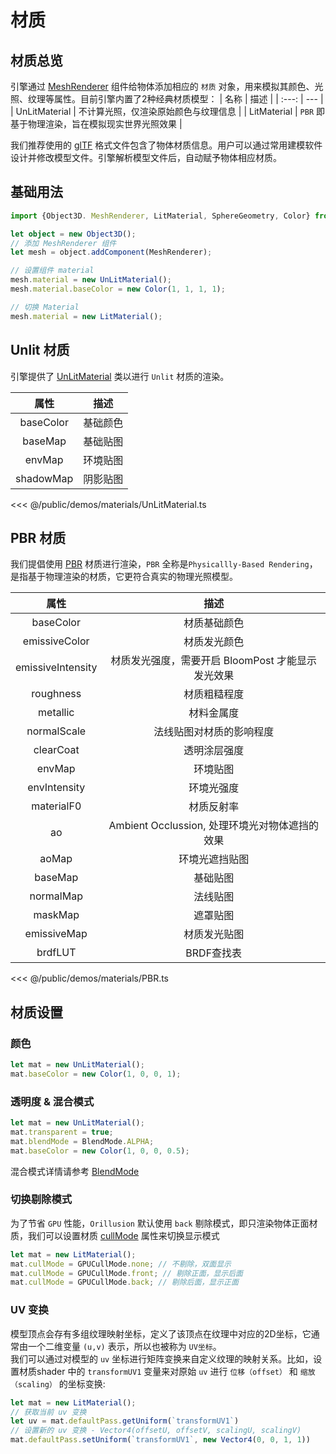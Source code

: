 # 材质
## 材质总览
引擎通过 [MeshRenderer](/api/classes/MeshRenderer) 组件给物体添加相应的 `材质` 对象，用来模拟其颜色、光照、纹理等属性。目前引擎内置了2种经典材质模型：
| 名称 | 描述 |
| :---: | --- |
| UnLitMaterial | 不计算光照，仅渲染原始颜色与纹理信息 |
| LitMaterial | `PBR` 即基于物理渲染，旨在模拟现实世界光照效果 |

我们推荐使用的 [glTF](/guide/resource/gltf) 格式文件包含了物体材质信息。用户可以通过常用建模软件设计并修改模型文件。引擎解析模型文件后，自动赋予物体相应材质。

## 基础用法
```ts
import {Object3D. MeshRenderer, LitMaterial, SphereGeometry, Color} from '@orillusion/core'

let object = new Object3D();
// 添加 MeshRenderer 组件
let mesh = object.addComponent(MeshRenderer);

// 设置组件 material
mesh.material = new UnLitMaterial();
mesh.material.baseColor = new Color(1, 1, 1, 1);

// 切换 Material
mesh.material = new LitMaterial();
```

## Unlit 材质
引擎提供了 [UnLitMaterial](/api/classes/CylinderGeometry) 类以进行 `Unlit` 材质的渲染。

| 属性 | 描述 |
| :---: | :---: |
| baseColor | 基础颜色 |
| baseMap | 基础贴图 |
| envMap | 环境贴图 |
| shadowMap | 阴影贴图 |

<Demo src="/demos/materials/UnLitMaterial.ts"></Demo>

<<< @/public/demos/materials/UnLitMaterial.ts

## PBR 材质
我们提倡使用 [PBR](/api/classes/LitMaterial) 材质进行渲染，`PBR` 全称是`Physicallly-Based Rendering`，是指基于物理渲染的材质，它更符合真实的物理光照模型。

| 属性 | 描述 |
| :---: | :---: |
| baseColor | 材质基础颜色 |
| emissiveColor | 材质发光颜色 |
| emissiveIntensity | 材质发光强度，需要开启 BloomPost 才能显示发光效果 |
| roughness | 材质粗糙程度 |
| metallic | 材料金属度 |
| normalScale | 法线贴图对材质的影响程度 |
| clearCoat | 透明涂层强度 |
| envMap | 环境贴图 |
| envIntensity | 环境光强度 |
| materialF0 | 材质反射率 |
| ao | Ambient Occlussion, 处理环境光对物体遮挡的效果 |
| aoMap | 环境光遮挡贴图 |
| baseMap | 基础贴图 |
| normalMap | 法线贴图 |
| maskMap | 遮罩贴图 |
| emissiveMap | 材质发光贴图 |
| brdfLUT | BRDF查找表 |

<Demo src="/demos/materials/PBR.ts"></Demo>

<<< @/public/demos/materials/PBR.ts


## 材质设置
### 颜色
```ts
let mat = new UnLitMaterial();
mat.baseColor = new Color(1, 0, 0, 1);
```

<Demo :height="300" :code="false" src="/demos/materials/color.ts"></Demo>

### 透明度 & 混合模式
```ts
let mat = new UnLitMaterial();
mat.transparent = true;
mat.blendMode = BlendMode.ALPHA;
mat.baseColor = new Color(1, 0, 0, 0.5);
```

<Demo :height="300" :code="false" src="/demos/materials/blendMode.ts"></Demo>

混合模式详情请参考 [BlendMode](/api/enums/BlendMode.html)

### 切换剔除模式
为了节省 `GPU` 性能，`Orillusion` 默认使用 `back` 剔除模式，即只渲染物体正面材质，我们可以设置材质 [cullMode](/api/classes/LitMaterial#cullMode) 属性来切换显示模式
```ts
let mat = new LitMaterial();
mat.cullMode = GPUCullMode.none; // 不剔除，双面显示
mat.cullMode = GPUCullMode.front; // 剔除正面，显示后面
mat.cullMode = GPUCullMode.back; // 剔除后面，显示正面
```

<Demo :height="300" :code="false" src="/demos/materials/cullMode.ts"></Demo>

### UV 变换
模型顶点会存有多组纹理映射坐标，定义了该顶点在纹理中对应的2D坐标，它通常由一个二维变量 `(u,v)` 表示，所以也被称为 `UV坐标`。   
我们可以通过对模型的 `uv` 坐标进行矩阵变换来自定义纹理的映射关系。比如，设置材质shader 中的 `transformUV1` 变量来对原始 `uv` 进行 `位移（offset）` 和 `缩放（scaling）` 的坐标变换: 
```ts
let mat = new LitMaterial();
// 获取当前 uv 变换
let uv = mat.defaultPass.getUniform(`transformUV1`)
// 设置新的 uv 变换 - Vector4(offsetU, offsetV, scalingU, scalingV)
mat.defaultPass.setUniform(`transformUV1`, new Vector4(0, 0, 1, 1))
```

<Demo :height="300" :code="false" src="/demos/materials/uv.ts"></Demo>
